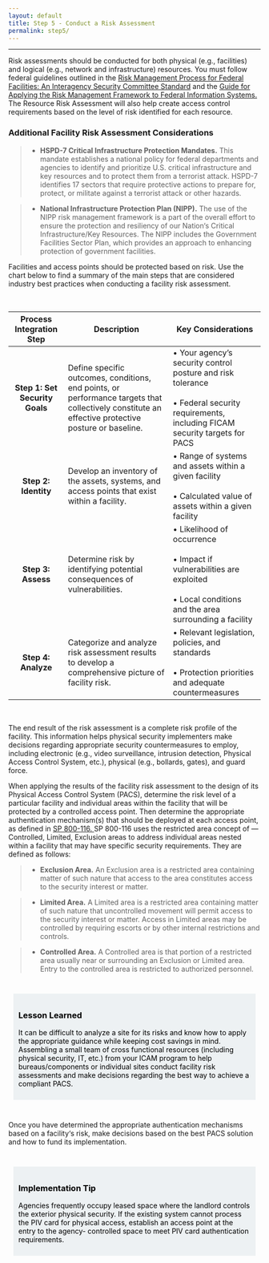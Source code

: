 ```yaml
---
layout: default
title: Step 5 - Conduct a Risk Assessment
permalink: step5/
---
```

<script src="https://use.fontawesome.com/e20c671b68.js"></script>
-----------------------------------------------------

Risk assessments should be conducted for both physical (e.g., facilities) and logical (e.g., network and infrastructure) resources. You must follow federal guidelines outlined in the <a href="https://www.dhs.gov/sites/default/files/publications/ISC_Risk-Management-Process_Aug_2013.pdf" target="_blank"> Risk Management Process for Federal Facilities: An Interagency Security Committee Standard</a> and the <a href="http://csrc.nist.gov/publications/nistpubs/800-37-rev1/sp800-37-rev1-final.pdf" target="_blank"> Guide for Applying the Risk Management Framework to Federal Information Systems.</a> The Resource Risk Assessment will also help create access control requirements based on the level of risk identified for each resource.


### Additional Facility Risk Assessment Considerations

> * **HSPD-7 Critical Infrastructure Protection Mandates.** This mandate establishes a national policy for federal departments and agencies to identify and prioritize U.S. critical infrastructure and key resources and to protect them from a terrorist attack. HSPD-7 identifies 17 sectors that require protective actions to prepare for, protect, or militate against a terrorist attack or other hazards.

> * **National Infrastructure Protection Plan (NIPP).** The use of the NIPP risk management framework is a part of the overall effort to ensure the protection and resiliency of our Nation‘s Critical Infrastructure/Key Resources. The NIPP includes the Government Facilities Sector Plan, which provides an approach to enhancing protection of government facilities.

Facilities and access points should be protected based on risk. Use the chart below to find a summary of the main steps that are considered industry best practices when conducting a facility risk assessment.

<br>

| <center> Process Integration Step </center> | <center> Description </center> | <center> Key Considerations </center> |
|:-------------------------------------------:|------------|------------------|
| **Step 1: Set Security Goals** | Define specific outcomes, conditions, end points, or performance targets that collectively constitute an effective protective posture or baseline. | • Your agency’s security control posture and risk tolerance<br><br> • Federal security requirements, including FICAM security targets for PACS |
| **Step 2: Identity** | Develop an inventory of the assets, systems, and access points that exist within a facility. | • Range of systems and assets within a given facility <br><br> • Calculated value of assets within a given facility |
| **Step 3: Assess** | Determine risk by identifying potential consequences of vulnerabilities. | •	Likelihood of occurrence <br><br> •	Impact if vulnerabilities are exploited <br><br> • Local conditions and the area surrounding a facility |
| **Step 4: Analyze** | Categorize and analyze risk assessment results to develop a comprehensive picture of facility risk. | •	Relevant legislation, policies, and standards <br><br> • Protection priorities and adequate countermeasures |

<br>

The end result of the risk assessment is a complete risk profile of the facility. This information helps physical security implementers make decisions regarding appropriate security countermeasures to employ, including electronic (e.g., video surveillance, intrusion detection, Physical Access Control System, etc.), physical (e.g., bollards, gates), and guard force.

When applying the results of the facility risk assessment to the design of its Physical Access Control System (PACS), determine the risk level of a particular facility and individual areas within the facility that will be protected by a controlled access point. Then determine the appropriate authentication mechanism(s) that should be deployed at each access point, as defined in <a href="http://nvlpubs.nist.gov/nistpubs/Legacy/SP/nistspecialpublication800-116.pdfSP" target="_blank"> SP 800-116. </a> SP 800-116 uses the restricted area concept of ― Controlled, Limited, Exclusion areas to address individual areas nested within a facility that may have specific security requirements. They are defined as follows:

> * **Exclusion Area.** An Exclusion area is a restricted area containing matter of such nature that access to the area constitutes access to the security interest or matter.

> * **Limited Area.** A Limited area is a restricted area containing matter of such nature that uncontrolled movement will permit access to the security interest or matter. Access in Limited areas may be controlled by requiring escorts or by other internal restrictions and controls.

> * **Controlled Area.** A Controlled area is that portion of a restricted area usually near or surrounding an Exclusion or Limited area. Entry to the controlled area is restricted to authorized personnel.

<br>

<div style="background-color: #edf1f3;color: black;margin: 10px;padding: 10px">

<h3><span>Lesson Learned</span></h3>
<p><span>It can be difficult to analyze a site for its risks and know how to apply the appropriate guidance while keeping cost savings in mind. Assembling a small team of cross functional resources (including physical security, IT, etc.) from your ICAM program to help bureaus/components or individual sites conduct facility risk assessments and make decisions regarding the best way to achieve a compliant PACS.</span></p>

</div>

<br>

Once you have determined the appropriate authentication mechanisms based on a facility‘s risk, make decisions based on the best PACS solution and how to fund its implementation.

<br>

<div style="background-color: #edf1f3;color: black;margin: 10px;padding: 10px">

<h3><span>Implementation Tip</span></h3>
<p><span>Agencies frequently occupy leased space where the landlord controls the exterior physical security. If the existing system cannot process the PIV card for physical access, establish an access point at the entry to the agency- controlled space to meet PIV card authentication requirements.</span></p>

</div>

<br>
